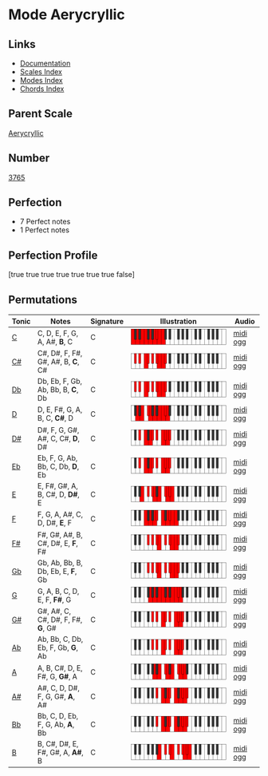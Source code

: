 # Mode Aerycryllic

## Links

- [Documentation](index.md)
- [Scales Index](Scales.md)
- [Modes Index](Modes.md)
- [Chords Index](Chords.md)

## Parent Scale

[Aerycryllic](ScaleAerycryllic.md)

## Number

[3765](https://ianring.com/musictheory/scales/3765)

## Perfection

- 7 Perfect notes
- 1 Perfect notes

## Perfection Profile

[true true true true true true true false]

## Permutations

| Tonic | Notes | Signature | Illustration | Audio |
|-------|-------|-----------|--------------|-------|
| [C](ModeCNaturalAerycryllic.md) | C, D, E, F, G, A, A#, **B**, C | C | ![CNaturalAerycryllic](ModeCNaturalAerycryllic.png) | [midi](ModeCNaturalAerycryllic.mid) [ogg](ModeCNaturalAerycryllic.ogg) |
| [C#](ModeCSharpAerycryllic.md) | C#, D#, F, F#, G#, A#, B, **C**, C# | C | ![CSharpAerycryllic](ModeCSharpAerycryllic.png) | [midi](ModeCSharpAerycryllic.mid) [ogg](ModeCSharpAerycryllic.ogg) |
| [Db](ModeDFlatAerycryllic.md) | Db, Eb, F, Gb, Ab, Bb, B, **C**, Db | C | ![DFlatAerycryllic](ModeDFlatAerycryllic.png) | [midi](ModeDFlatAerycryllic.mid) [ogg](ModeDFlatAerycryllic.ogg) |
| [D](ModeDNaturalAerycryllic.md) | D, E, F#, G, A, B, C, **C#**, D | C | ![DNaturalAerycryllic](ModeDNaturalAerycryllic.png) | [midi](ModeDNaturalAerycryllic.mid) [ogg](ModeDNaturalAerycryllic.ogg) |
| [D#](ModeDSharpAerycryllic.md) | D#, F, G, G#, A#, C, C#, **D**, D# | C | ![DSharpAerycryllic](ModeDSharpAerycryllic.png) | [midi](ModeDSharpAerycryllic.mid) [ogg](ModeDSharpAerycryllic.ogg) |
| [Eb](ModeEFlatAerycryllic.md) | Eb, F, G, Ab, Bb, C, Db, **D**, Eb | C | ![EFlatAerycryllic](ModeEFlatAerycryllic.png) | [midi](ModeEFlatAerycryllic.mid) [ogg](ModeEFlatAerycryllic.ogg) |
| [E](ModeENaturalAerycryllic.md) | E, F#, G#, A, B, C#, D, **D#**, E | C | ![ENaturalAerycryllic](ModeENaturalAerycryllic.png) | [midi](ModeENaturalAerycryllic.mid) [ogg](ModeENaturalAerycryllic.ogg) |
| [F](ModeFNaturalAerycryllic.md) | F, G, A, A#, C, D, D#, **E**, F | C | ![FNaturalAerycryllic](ModeFNaturalAerycryllic.png) | [midi](ModeFNaturalAerycryllic.mid) [ogg](ModeFNaturalAerycryllic.ogg) |
| [F#](ModeFSharpAerycryllic.md) | F#, G#, A#, B, C#, D#, E, **F**, F# | C | ![FSharpAerycryllic](ModeFSharpAerycryllic.png) | [midi](ModeFSharpAerycryllic.mid) [ogg](ModeFSharpAerycryllic.ogg) |
| [Gb](ModeGFlatAerycryllic.md) | Gb, Ab, Bb, B, Db, Eb, E, **F**, Gb | C | ![GFlatAerycryllic](ModeGFlatAerycryllic.png) | [midi](ModeGFlatAerycryllic.mid) [ogg](ModeGFlatAerycryllic.ogg) |
| [G](ModeGNaturalAerycryllic.md) | G, A, B, C, D, E, F, **F#**, G | C | ![GNaturalAerycryllic](ModeGNaturalAerycryllic.png) | [midi](ModeGNaturalAerycryllic.mid) [ogg](ModeGNaturalAerycryllic.ogg) |
| [G#](ModeGSharpAerycryllic.md) | G#, A#, C, C#, D#, F, F#, **G**, G# | C | ![GSharpAerycryllic](ModeGSharpAerycryllic.png) | [midi](ModeGSharpAerycryllic.mid) [ogg](ModeGSharpAerycryllic.ogg) |
| [Ab](ModeAFlatAerycryllic.md) | Ab, Bb, C, Db, Eb, F, Gb, **G**, Ab | C | ![AFlatAerycryllic](ModeAFlatAerycryllic.png) | [midi](ModeAFlatAerycryllic.mid) [ogg](ModeAFlatAerycryllic.ogg) |
| [A](ModeANaturalAerycryllic.md) | A, B, C#, D, E, F#, G, **G#**, A | C | ![ANaturalAerycryllic](ModeANaturalAerycryllic.png) | [midi](ModeANaturalAerycryllic.mid) [ogg](ModeANaturalAerycryllic.ogg) |
| [A#](ModeASharpAerycryllic.md) | A#, C, D, D#, F, G, G#, **A**, A# | C | ![ASharpAerycryllic](ModeASharpAerycryllic.png) | [midi](ModeASharpAerycryllic.mid) [ogg](ModeASharpAerycryllic.ogg) |
| [Bb](ModeBFlatAerycryllic.md) | Bb, C, D, Eb, F, G, Ab, **A**, Bb | C | ![BFlatAerycryllic](ModeBFlatAerycryllic.png) | [midi](ModeBFlatAerycryllic.mid) [ogg](ModeBFlatAerycryllic.ogg) |
| [B](ModeBNaturalAerycryllic.md) | B, C#, D#, E, F#, G#, A, **A#**, B | C | ![BNaturalAerycryllic](ModeBNaturalAerycryllic.png) | [midi](ModeBNaturalAerycryllic.mid) [ogg](ModeBNaturalAerycryllic.ogg) |
